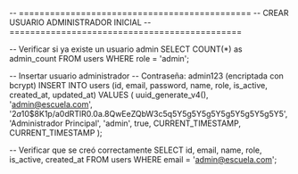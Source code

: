 -- =============================================
-- CREAR USUARIO ADMINISTRADOR INICIAL
-- =============================================

-- Verificar si ya existe un usuario admin
SELECT COUNT(*) as admin_count FROM users WHERE role = 'admin';

-- Insertar usuario administrador
-- Contraseña: admin123 (encriptada con bcrypt)
INSERT INTO users (id, email, password, name, role, is_active, created_at, updated_at) 
VALUES (
    uuid_generate_v4(),
    'admin@escuela.com',
    '$2a$10$8K1p/a0dRTlR0.0a.8QwEeZQbW3c5q5Y5g5Y5g5Y5g5Y5g5Y5g5Y5',
    'Administrador Principal',
    'admin',
    true,
    CURRENT_TIMESTAMP,
    CURRENT_TIMESTAMP
);

-- Verificar que se creó correctamente
SELECT id, email, name, role, is_active, created_at 
FROM users 
WHERE email = 'admin@escuela.com';